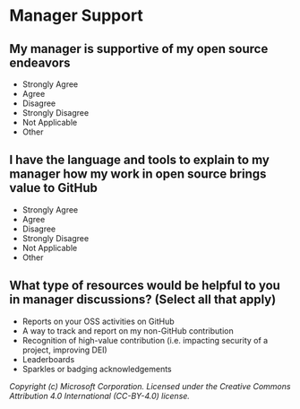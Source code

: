 # Manager Support

## My manager is supportive of my open source endeavors

- Strongly Agree
- Agree
- Disagree
- Strongly Disagree
- Not Applicable
- Other

## I have the language and tools to explain to my manager how my work in open source brings value to GitHub

- Strongly Agree
- Agree
- Disagree
- Strongly Disagree
- Not Applicable
- Other

## What type of resources would be helpful to you in manager discussions? (Select all that apply)

- Reports on your OSS activities on GitHub
- A way to track and report on my non-GitHub contribution
- Recognition of high-value contribution (i.e. impacting security of a project, improving DEI)
- Leaderboards
- Sparkles or badging acknowledgements

_Copyright (c) Microsoft Corporation. Licensed under the Creative Commons Attribution 4.0 International (CC-BY-4.0) license._
